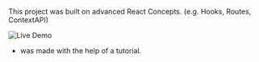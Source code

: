  This project was built on advanced React Concepts. (e.g. Hooks, Routes, ContextAPI)
 
 ![Live Demo](https://s4.gifyu.com/images/mobile-store.gif)
 
 
 * was made with the help of a tutorial. 
